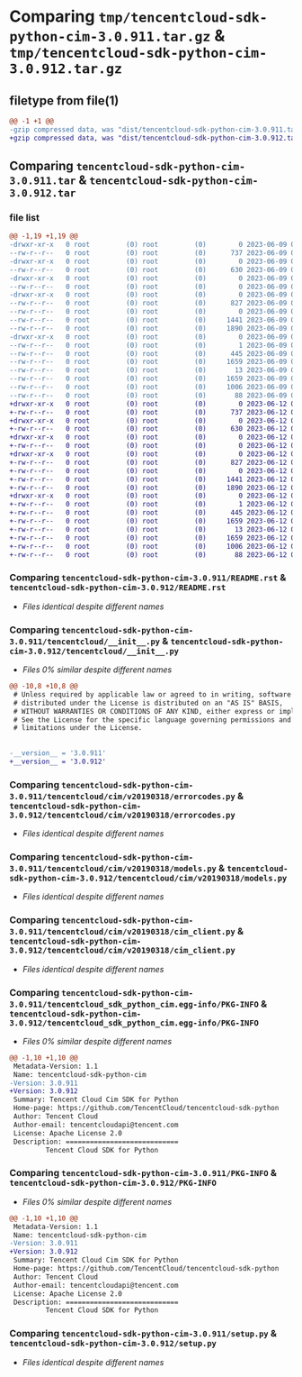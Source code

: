 # Comparing `tmp/tencentcloud-sdk-python-cim-3.0.911.tar.gz` & `tmp/tencentcloud-sdk-python-cim-3.0.912.tar.gz`

## filetype from file(1)

```diff
@@ -1 +1 @@
-gzip compressed data, was "dist/tencentcloud-sdk-python-cim-3.0.911.tar", last modified: Fri Jun  9 02:15:19 2023, max compression
+gzip compressed data, was "dist/tencentcloud-sdk-python-cim-3.0.912.tar", last modified: Mon Jun 12 02:59:32 2023, max compression
```

## Comparing `tencentcloud-sdk-python-cim-3.0.911.tar` & `tencentcloud-sdk-python-cim-3.0.912.tar`

### file list

```diff
@@ -1,19 +1,19 @@
-drwxr-xr-x   0 root         (0) root         (0)        0 2023-06-09 02:15:19.000000 tencentcloud-sdk-python-cim-3.0.911/
--rw-r--r--   0 root         (0) root         (0)      737 2023-06-09 02:15:19.000000 tencentcloud-sdk-python-cim-3.0.911/README.rst
-drwxr-xr-x   0 root         (0) root         (0)        0 2023-06-09 02:15:19.000000 tencentcloud-sdk-python-cim-3.0.911/tencentcloud/
--rw-r--r--   0 root         (0) root         (0)      630 2023-06-09 02:15:19.000000 tencentcloud-sdk-python-cim-3.0.911/tencentcloud/__init__.py
-drwxr-xr-x   0 root         (0) root         (0)        0 2023-06-09 02:15:19.000000 tencentcloud-sdk-python-cim-3.0.911/tencentcloud/cim/
--rw-r--r--   0 root         (0) root         (0)        0 2023-06-09 02:15:19.000000 tencentcloud-sdk-python-cim-3.0.911/tencentcloud/cim/__init__.py
-drwxr-xr-x   0 root         (0) root         (0)        0 2023-06-09 02:15:19.000000 tencentcloud-sdk-python-cim-3.0.911/tencentcloud/cim/v20190318/
--rw-r--r--   0 root         (0) root         (0)      827 2023-06-09 02:15:19.000000 tencentcloud-sdk-python-cim-3.0.911/tencentcloud/cim/v20190318/errorcodes.py
--rw-r--r--   0 root         (0) root         (0)        0 2023-06-09 02:15:19.000000 tencentcloud-sdk-python-cim-3.0.911/tencentcloud/cim/v20190318/__init__.py
--rw-r--r--   0 root         (0) root         (0)     1441 2023-06-09 02:15:19.000000 tencentcloud-sdk-python-cim-3.0.911/tencentcloud/cim/v20190318/models.py
--rw-r--r--   0 root         (0) root         (0)     1890 2023-06-09 02:15:19.000000 tencentcloud-sdk-python-cim-3.0.911/tencentcloud/cim/v20190318/cim_client.py
-drwxr-xr-x   0 root         (0) root         (0)        0 2023-06-09 02:15:19.000000 tencentcloud-sdk-python-cim-3.0.911/tencentcloud_sdk_python_cim.egg-info/
--rw-r--r--   0 root         (0) root         (0)        1 2023-06-09 02:15:19.000000 tencentcloud-sdk-python-cim-3.0.911/tencentcloud_sdk_python_cim.egg-info/dependency_links.txt
--rw-r--r--   0 root         (0) root         (0)      445 2023-06-09 02:15:19.000000 tencentcloud-sdk-python-cim-3.0.911/tencentcloud_sdk_python_cim.egg-info/SOURCES.txt
--rw-r--r--   0 root         (0) root         (0)     1659 2023-06-09 02:15:19.000000 tencentcloud-sdk-python-cim-3.0.911/tencentcloud_sdk_python_cim.egg-info/PKG-INFO
--rw-r--r--   0 root         (0) root         (0)       13 2023-06-09 02:15:19.000000 tencentcloud-sdk-python-cim-3.0.911/tencentcloud_sdk_python_cim.egg-info/top_level.txt
--rw-r--r--   0 root         (0) root         (0)     1659 2023-06-09 02:15:19.000000 tencentcloud-sdk-python-cim-3.0.911/PKG-INFO
--rw-r--r--   0 root         (0) root         (0)     1006 2023-06-09 02:15:19.000000 tencentcloud-sdk-python-cim-3.0.911/setup.py
--rw-r--r--   0 root         (0) root         (0)       88 2023-06-09 02:15:19.000000 tencentcloud-sdk-python-cim-3.0.911/setup.cfg
+drwxr-xr-x   0 root         (0) root         (0)        0 2023-06-12 02:59:32.000000 tencentcloud-sdk-python-cim-3.0.912/
+-rw-r--r--   0 root         (0) root         (0)      737 2023-06-12 02:59:32.000000 tencentcloud-sdk-python-cim-3.0.912/README.rst
+drwxr-xr-x   0 root         (0) root         (0)        0 2023-06-12 02:59:32.000000 tencentcloud-sdk-python-cim-3.0.912/tencentcloud/
+-rw-r--r--   0 root         (0) root         (0)      630 2023-06-12 02:59:32.000000 tencentcloud-sdk-python-cim-3.0.912/tencentcloud/__init__.py
+drwxr-xr-x   0 root         (0) root         (0)        0 2023-06-12 02:59:32.000000 tencentcloud-sdk-python-cim-3.0.912/tencentcloud/cim/
+-rw-r--r--   0 root         (0) root         (0)        0 2023-06-12 02:59:32.000000 tencentcloud-sdk-python-cim-3.0.912/tencentcloud/cim/__init__.py
+drwxr-xr-x   0 root         (0) root         (0)        0 2023-06-12 02:59:32.000000 tencentcloud-sdk-python-cim-3.0.912/tencentcloud/cim/v20190318/
+-rw-r--r--   0 root         (0) root         (0)      827 2023-06-12 02:59:32.000000 tencentcloud-sdk-python-cim-3.0.912/tencentcloud/cim/v20190318/errorcodes.py
+-rw-r--r--   0 root         (0) root         (0)        0 2023-06-12 02:59:32.000000 tencentcloud-sdk-python-cim-3.0.912/tencentcloud/cim/v20190318/__init__.py
+-rw-r--r--   0 root         (0) root         (0)     1441 2023-06-12 02:59:32.000000 tencentcloud-sdk-python-cim-3.0.912/tencentcloud/cim/v20190318/models.py
+-rw-r--r--   0 root         (0) root         (0)     1890 2023-06-12 02:59:32.000000 tencentcloud-sdk-python-cim-3.0.912/tencentcloud/cim/v20190318/cim_client.py
+drwxr-xr-x   0 root         (0) root         (0)        0 2023-06-12 02:59:32.000000 tencentcloud-sdk-python-cim-3.0.912/tencentcloud_sdk_python_cim.egg-info/
+-rw-r--r--   0 root         (0) root         (0)        1 2023-06-12 02:59:32.000000 tencentcloud-sdk-python-cim-3.0.912/tencentcloud_sdk_python_cim.egg-info/dependency_links.txt
+-rw-r--r--   0 root         (0) root         (0)      445 2023-06-12 02:59:32.000000 tencentcloud-sdk-python-cim-3.0.912/tencentcloud_sdk_python_cim.egg-info/SOURCES.txt
+-rw-r--r--   0 root         (0) root         (0)     1659 2023-06-12 02:59:32.000000 tencentcloud-sdk-python-cim-3.0.912/tencentcloud_sdk_python_cim.egg-info/PKG-INFO
+-rw-r--r--   0 root         (0) root         (0)       13 2023-06-12 02:59:32.000000 tencentcloud-sdk-python-cim-3.0.912/tencentcloud_sdk_python_cim.egg-info/top_level.txt
+-rw-r--r--   0 root         (0) root         (0)     1659 2023-06-12 02:59:32.000000 tencentcloud-sdk-python-cim-3.0.912/PKG-INFO
+-rw-r--r--   0 root         (0) root         (0)     1006 2023-06-12 02:59:32.000000 tencentcloud-sdk-python-cim-3.0.912/setup.py
+-rw-r--r--   0 root         (0) root         (0)       88 2023-06-12 02:59:32.000000 tencentcloud-sdk-python-cim-3.0.912/setup.cfg
```

### Comparing `tencentcloud-sdk-python-cim-3.0.911/README.rst` & `tencentcloud-sdk-python-cim-3.0.912/README.rst`

 * *Files identical despite different names*

### Comparing `tencentcloud-sdk-python-cim-3.0.911/tencentcloud/__init__.py` & `tencentcloud-sdk-python-cim-3.0.912/tencentcloud/__init__.py`

 * *Files 0% similar despite different names*

```diff
@@ -10,8 +10,8 @@
 # Unless required by applicable law or agreed to in writing, software
 # distributed under the License is distributed on an "AS IS" BASIS,
 # WITHOUT WARRANTIES OR CONDITIONS OF ANY KIND, either express or implied.
 # See the License for the specific language governing permissions and
 # limitations under the License.
 
 
-__version__ = '3.0.911'
+__version__ = '3.0.912'
```

### Comparing `tencentcloud-sdk-python-cim-3.0.911/tencentcloud/cim/v20190318/errorcodes.py` & `tencentcloud-sdk-python-cim-3.0.912/tencentcloud/cim/v20190318/errorcodes.py`

 * *Files identical despite different names*

### Comparing `tencentcloud-sdk-python-cim-3.0.911/tencentcloud/cim/v20190318/models.py` & `tencentcloud-sdk-python-cim-3.0.912/tencentcloud/cim/v20190318/models.py`

 * *Files identical despite different names*

### Comparing `tencentcloud-sdk-python-cim-3.0.911/tencentcloud/cim/v20190318/cim_client.py` & `tencentcloud-sdk-python-cim-3.0.912/tencentcloud/cim/v20190318/cim_client.py`

 * *Files identical despite different names*

### Comparing `tencentcloud-sdk-python-cim-3.0.911/tencentcloud_sdk_python_cim.egg-info/PKG-INFO` & `tencentcloud-sdk-python-cim-3.0.912/tencentcloud_sdk_python_cim.egg-info/PKG-INFO`

 * *Files 0% similar despite different names*

```diff
@@ -1,10 +1,10 @@
 Metadata-Version: 1.1
 Name: tencentcloud-sdk-python-cim
-Version: 3.0.911
+Version: 3.0.912
 Summary: Tencent Cloud Cim SDK for Python
 Home-page: https://github.com/TencentCloud/tencentcloud-sdk-python
 Author: Tencent Cloud
 Author-email: tencentcloudapi@tencent.com
 License: Apache License 2.0
 Description: ============================
         Tencent Cloud SDK for Python
```

### Comparing `tencentcloud-sdk-python-cim-3.0.911/PKG-INFO` & `tencentcloud-sdk-python-cim-3.0.912/PKG-INFO`

 * *Files 0% similar despite different names*

```diff
@@ -1,10 +1,10 @@
 Metadata-Version: 1.1
 Name: tencentcloud-sdk-python-cim
-Version: 3.0.911
+Version: 3.0.912
 Summary: Tencent Cloud Cim SDK for Python
 Home-page: https://github.com/TencentCloud/tencentcloud-sdk-python
 Author: Tencent Cloud
 Author-email: tencentcloudapi@tencent.com
 License: Apache License 2.0
 Description: ============================
         Tencent Cloud SDK for Python
```

### Comparing `tencentcloud-sdk-python-cim-3.0.911/setup.py` & `tencentcloud-sdk-python-cim-3.0.912/setup.py`

 * *Files identical despite different names*

